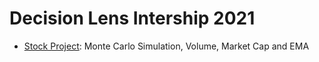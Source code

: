 # Decision Lens Intership 2021
* [Stock Project](StockProject): Monte Carlo Simulation, Volume, Market Cap and EMA
